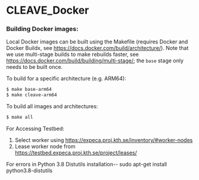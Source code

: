 # CLEAVE_Docker

### Building Docker images:

Local Docker images can be built using the Makefile (requires Docker and Docker Buildx, see https://docs.docker.com/build/architecture/).
Note that we use multi-stage builds to make rebuilds faster, see https://docs.docker.com/build/building/multi-stage/; the `base` stage only needs to be built once.

To build for a specific architecture (e.g. ARM64):

```bash
$ make base-arm64
$ make cleave-arm64
```

To build all images and architectures:

```bash
$ make all
```

For Accessing Testbed:
1. Select worker using https://expeca.proj.kth.se/inventory/#worker-nodes
2. Lease worker node from https://testbed.expeca.proj.kth.se/project/leases/


For errors in Python 3.8 Distutils installation-- sudo apt-get install python3.8-distutils
